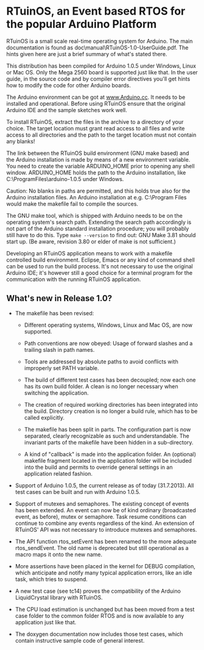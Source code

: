 RTuinOS, an Event based RTOS for the popular Arduino Platform
=============================================================

RTuinOS is a small scale real-time operating system for Arduino. The main
documentation is found as doc\manual\RTuinOS-1.0-UserGuide.pdf. The hints
given here are just a brief summary of what's stated there.

This distribution has been compiled for Arduino 1.0.5 under Windows, Linux
or Mac OS. Only the Mega 2560 board is supported just like that. In the
user guide, in the source code and by compiler error directives you'll get
hints how to modify the code for other Arduino boards.

The Arduino environment can be got at www.Arduino.cc. It needs to be
installed and operational. Before using RTuinOS ensure that the original
Arduino IDE and the sample sketches work well.

To install RTuinOS, extract the files in the archive to a directory of
your choice. The target location must grant read access to all files and
write access to all directories and the path to the target location must
not contain any blanks!

The link between the RTuinOS build environment (GNU make based) and the
Arduino installation is made by means of a new environment variable. You
need to create the variable ARDUINO_HOME prior to opening any shell
window. ARDUINO_HOME holds the path to the Arduino installation, like
C:\ProgramFiles\arduino-1.0.5 under Windows.

Caution: No blanks in paths are permitted, and this holds true also for
the Arduino installation files. An Arduino installation at e.g.
C:\Program Files would make the makefile fail to compile the sources.

The GNU make tool, which is shipped with Arduino needs to be on the
operating system's search path. Extending the search path accordingly is
not part of the Arduino standard installation procedure; you will probably
still have to do this. Type `make --version` to find out: GNU Make 3.81
should start up. (Be aware, revision 3.80 or elder of make is not
sufficient.)

Developing an RTuinOS application means to work with a makefile controlled
build environment. Eclipse, Emacs or any kind of command shell can be used
to run the build process. It's not necessary to use the original Arduino
IDE; it's however still a good choice for a terminal program for the
communication with the running RTuinOS application.



What's new in Release 1.0?
--------------------------

- The makefile has been revised:
  
  + Different operating systems, Windows, Linux and Mac OS, are now
    supported.
    
  + Path conventions are now obeyed: Usage of forward slashes and a trailing
    slash in path names.
    
  + Tools are addressed by absolute paths to avoid conflicts with improperly
    set PATH variable.
    
  + The build of different test cases has been decoupled; now each one has
    its own build folder. A clean is no longer necessary when switching the
    application.
    
  + The creation of required working directories has been integrated into
    the build. Directory creation is no longer a build rule, which has to be
    called explicitly.
    
  + The makefile has been split in parts. The configuration part is now
    separated, clearly recognizable as such and understandable. The invariant
    parts of the makefile have been hidden in a sub-directory.
    
  + A kind of "callback" is made into the application folder. An (optional)
    makefile fragment located in the application folder will be included into
    the build and permits to override general settings in an application
    related fashion.
    
- Support of Arduino 1.0.5, the current release as of today (31.7.2013).
  All test cases can be built and run with Arduino 1.0.5.
  
- Support of mutexes and semaphores. The existing concept of events has been
  extended. An event can now be of kind ordinary (broadcasted event, as
  before), mutex or semaphore. Task resume conditions can continue to
  combine any events regardless of the kind. An extension of RTuinOS' API
  was not necessary to introduce mutexes and semaphores.
  
- The API function rtos_setEvent has been renamed to the more adequate
  rtos_sendEvent. The old name is deprecated but still operational as a
  macro maps it onto the new name.
  
- More assertions have been placed in the kernel for DEBUG compilation,
  which anticipate and notify many typical application errors, like an idle
  task, which tries to suspend.
  
- A new test case (see tc14) proves the compatibility of the Arduino
  LiquidCrystal library with RTuinOS.
  
- The CPU load estimation is unchanged but has been moved from a test case
  folder to the common folder RTOS and is now available to any application
  just like that.
  
- The doxygen documentation now includes those test cases, which contain
  instructive sample code of general interest.
